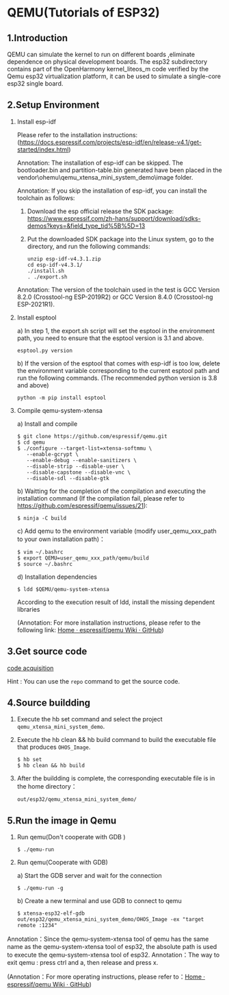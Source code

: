 # QEMU(Tutorials of ESP32)

## 1.Introduction

QEMU can simulate the kernel to run on different boards ,eliminate dependence on physical development boards. The esp32 subdirectory contains part of the OpenHarmony kernel\_liteos\_m code verified by the Qemu esp32 virtualization platform, it can be used to simulate a single-core esp32 single board.

## 2.Setup Environment

   1. Install esp-idf

      Please refer to the installation instructions: (https://docs.espressif.com/projects/esp-idf/en/release-v4.1/get-started/index.html)

      Annotation: The installation of esp-idf can be skipped. The bootloader.bin and partition-table.bin generated have been placed in the vendor\ohemu\qemu_xtensa_mini_system_demo\image folder.

      Annotation: If you skip the installation of esp-idf, you can install the toolchain as follows:

      1. Download the esp official release the SDK package: https://www.espressif.com/zh-hans/support/download/sdks-demos?keys=&field_type_tid%5B%5D=13

      2. Put the downloaded SDK package into the Linux system, go to the directory, and run the following commands:

         ```shell
         unzip esp-idf-v4.3.1.zip
         cd esp-idf-v4.3.1/
         ./install.sh
         . ./export.sh
         ```

      Annotation: The version of the toolchain used in the test is GCC Version 8.2.0 (Crosstool-ng ESP-2019R2) or GCC Version 8.4.0 (Crosstool-ng ESP-2021R1).  

   2. Install esptool

      a) In step 1, the export.sh script will set the esptool in the environment path, you need to ensure that the esptool version is 3.1 and above.
         ```shell
         esptool.py version
         ```
      b) If the version of the esptool that comes with esp-idf is too low, delete the environment variable corresponding to the current esptool path and run the following commands. (The recommended python version is 3.8 and above)
         ```shell
         python -m pip install esptool
         ```

   3. Compile qemu-system-xtensa

      a) Install and compile

         ```shell
         $ git clone https://github.com/espressif/qemu.git
         $ cd qemu
         $ ./configure --target-list=xtensa-softmmu \
            --enable-gcrypt \
            --enable-debug --enable-sanitizers \
            --disable-strip --disable-user \
            --disable-capstone --disable-vnc \
            --disable-sdl --disable-gtk
         ```

      b) Waitting for the completion of the compilation and executing the installation command (If the compilation fail, please refer to https://github.com/espressif/qemu/issues/21):

         ```shell
         $ ninja -C build
         ```

      c) Add qemu to the environment variable (modify user_qemu_xxx_path to your own installation path)：

         ```shell
         $ vim ~/.bashrc
         $ export QEMU=user_qemu_xxx_path/qemu/build
         $ source ~/.bashrc
         ```

      d) Installation dependencies

         ```shell
         $ ldd $QEMU/qemu-system-xtensa
         ```

         According to the execution result of ldd, install the missing dependent libraries

         (Annotation: For more installation instructions, please refer to the following link: [Home · espressif/qemu Wiki · GitHub](https://github.com/espressif/qemu/wiki#configure))

## 3.Get source code

[code acquisition ](https://gitee.com/openharmony/docs/blob/master/en/device-dev/get-code/sourcecode-acquire.md)

Hint : You can use the `repo` command to get the source code.

## 4.Source buildding

   1. Execute the hb set command and select the project `qemu_xtensa_mini_system_demo`.

   2. Execute the hb clean && hb build command to build the executable file that produces `OHOS_Image`.

      ```shell
      $ hb set
      $ hb clean && hb build
      ```

   3. After the buildding is complete, the corresponding executable file is in the home directory：

      ```
      out/esp32/qemu_xtensa_mini_system_demo/
      ```

## 5.Run the image in Qemu

   1. Run qemu(Don't cooperate with GDB )

      ```shell
      $ ./qemu-run
      ```

   2. Run qemu(Cooperate with GDB)

      a) Start the GDB server and wait for the connection

         ```shell
         $ ./qemu-run -g
         ```

      b) Create a new terminal and use GDB to connect to qemu

         ```shell
         $ xtensa-esp32-elf-gdb out/esp32/qemu_xtensa_mini_system_demo/OHOS_Image -ex "target remote :1234"
         ```

   Annotation：Since the qemu-system-xtensa tool of qemu has the same name as the qemu-system-xtensa tool of esp32, the absolute path is used to execute the qemu-system-xtensa tool of esp32.
   Annotation：The way to exit qemu : press ctrl and a, then release and press x.

(Annotation：For more operating instructions, please refer to：[Home · espressif/qemu Wiki · GitHub](https://github.com/espressif/qemu/wiki#configure))
